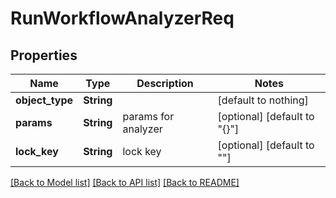 # RunWorkflowAnalyzerReq


## Properties
Name | Type | Description | Notes
------------ | ------------- | ------------- | -------------
**object_type** | **String** |  | [default to nothing]
**params** | **String** | params for analyzer | [optional] [default to "{}"]
**lock_key** | **String** | lock key | [optional] [default to ""]


[[Back to Model list]](../README.md#models) [[Back to API list]](../README.md#api-endpoints) [[Back to README]](../README.md)


